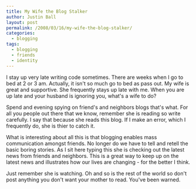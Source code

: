 ```yaml
---
title: My Wife the Blog Stalker
author: Justin Ball
layout: post
permalink: /2008/03/16/my-wife-the-blog-stalker/
categories:
  - blogging
tags:
  - blogging
  - friends
  - identity
---
```


I stay up very late writing code sometimes. There are weeks when I go to bed at 2 or 3 am. Actually, it isn't so much go to bed as pass out. My wife is great and supportive. She frequently stays up late with me. When you are up late and your husband is ignoring you, what's a wife to do?

Spend and evening spying on friend's and neighbors blogs that's what. For all you people out there that we know, remember she is reading so write carefully. I say that because she reads this blog. If I make an error, which I frequently do, she is thier to catch it.

What is interesting about all this is that blogging enables mass communication amongst friends. No longer do we have to tell and retell the basic boring stories. As I sit here typing this she is checking out the latest news from friends and neighbors. This is a great way to keep up on the latest news and illustrates how our lives are changing - for the better I think.

Just remember she is watching. Oh and so is the rest of the world so don't post anything you don't want your mother to read. You've been warned.